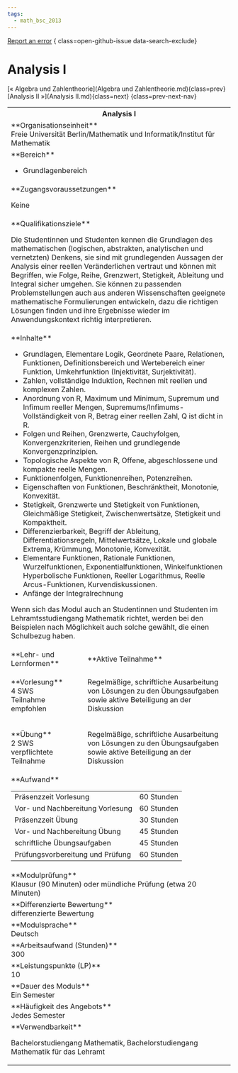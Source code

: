 ```yaml
---
tags:
  - math_bsc_2013
---
```

[Report an error](https://github.com/SGSSGene/FUB-SUP/issues/new?title=Error%20in%20%22Analysis%20I%22&body=There%20seems%20to%20be%20an%20error%20in%20module%20%22Analysis%20I%22%2E%0A%0A%3CDescribe%20here%20a%20slightly%20more%20detailed%20description%20of%20what%20is%20wrong%3E&labels=bug)
{ class=open-github-issue data-search-exclude}

# Analysis I

[« Algebra und Zahlentheorie](Algebra und Zahlentheorie.md){class=prev}
[Analysis II »](Analysis II.md){class=next}
{class=prev-next-nav}

<table markdown id="moduledesc">
<tr markdown class="moduledesc_head"><th colspan="2">Analysis I </th></tr>
<tr markdown><td colspan="2">**Organisationseinheit**   <br>Freie Universität Berlin/Mathematik und Informatik/Institut für Mathematik</td></tr>

<tr markdown><td colspan="2">**Bereich**<br>


- Grundlagenbereich

</td></tr>

<tr markdown><td colspan="2">**Zugangsvoraussetzungen** <br>

Keine


</td></tr>
<tr markdown><td colspan="2">**Qualifikationsziele**    <br>

Die Studentinnen und Studenten kennen die Grundlagen des mathematischen
(logischen, abstrakten, analytischen und vernetzten) Denkens, sie sind mit
grundlegenden Aussagen der Analysis einer reellen Veränderlichen vertraut
und können mit Begriffen, wie Folge, Reihe, Grenzwert, Stetigkeit, Ableitung
und Integral sicher umgehen. Sie können zu passenden Problemstellungen auch
aus anderen Wissenschaften geeignete mathematische Formulierungen
entwickeln, dazu die richtigen Lösungen finden und ihre Ergebnisse wieder im
Anwendungskontext richtig interpretieren.


</td></tr>
<tr markdown><td colspan="2">**Inhalte**                <br>

- Grundlagen, Elementare Logik, Geordnete Paare, Relationen, Funktionen,
  Definitionsbereich und Wertebereich einer Funktion, Umkehrfunktion
  (Injektivität, Surjektivität).
- Zahlen, vollständige Induktion, Rechnen mit reellen und komplexen Zahlen.
- Anordnung von R, Maximum und Minimum, Supremum und Infimum reeller Mengen,
  Supremums/Infimums-Vollständigkeit von R, Betrag einer reellen Zahl, Q ist
  dicht in R.
- Folgen und Reihen, Grenzwerte, Cauchyfolgen, Konvergenzkriterien, Reihen
  und grundlegende Konvergenzprinzipien.
- Topologische Aspekte von R, Offene, abgeschlossene und kompakte reelle
  Mengen.
- Funktionenfolgen, Funktionenreihen, Potenzreihen.
- Eigenschaften von Funktionen, Beschränktheit, Monotonie, Konvexität.
- Stetigkeit, Grenzwerte und Stetigkeit von Funktionen, Gleichmäßige
  Stetigkeit, Zwischenwertsätze, Stetigkeit und Kompaktheit.
- Differenzierbarkeit, Begriff der Ableitung, Differentiationsregeln,
  Mittelwertsätze, Lokale und globale Extrema, Krümmung, Monotonie,
  Konvexität.
- Elementare Funktionen, Rationale Funktionen, Wurzelfunktionen,
  Exponentialfunktionen, Winkelfunktionen Hyperbolische Funktionen, Reeller
  Logarithmus, Reelle Arcus-Funktionen, Kurvendiskussionen.
- Anfänge der Integralrechnung

Wenn sich das Modul auch an Studentinnen und
Studenten im Lehramtsstudiengang Mathematik richtet, werden bei den
Beispielen nach Möglichkeit auch solche gewählt, die einen Schulbezug
haben.


</td></tr>

<tr markdown><td>**Lehr- und Lernformen**</td><td>**Aktive Teilnahme**</td></tr>
<tr markdown><td> **Vorlesung** <br>4 SWS <br> Teilnahme empfohlen</td><td>

Regelmäßige, schriftliche Ausarbeitung von Lösungen zu den Übungsaufgaben sowie aktive Beteiligung an der Diskussion
</td></tr>
<tr markdown><td> **Übung** <br>2 SWS <br> verpflichtete Teilnahme</td><td>

Regelmäßige, schriftliche Ausarbeitung von Lösungen zu den Übungsaufgaben sowie aktive Beteiligung an der Diskussion
</td></tr>
<tr markdown><td colspan="2">**Aufwand**                <br>
<table class="aufwand_table">
<tr><td>Präsenzzeit Vorlesung</td><td>60 Stunden</td></tr>
<tr><td>Vor- und Nachbereitung Vorlesung</td><td>60 Stunden</td></tr>
<tr><td>Präsenzzeit Übung</td><td>30 Stunden</td></tr>
<tr><td>Vor- und Nachbereitung Übung</td><td>45 Stunden</td></tr>
<tr><td>schriftliche Übungsaufgaben</td><td>45 Stunden</td></tr>
<tr><td>Prüfungsvorbereitung und Prüfung</td><td>60 Stunden</td></tr>
</table>

</td></tr>
<tr markdown><td colspan="2">**Modulprüfung**             <br>Klausur (90 Minuten) oder mündliche Prüfung (etwa 20 Minuten)


</td></tr>
<tr markdown><td colspan="2">**Differenzierte Bewertung** <br>differenzierte Bewertung

</td></tr>
<tr markdown><td colspan="2">**Modulsprache**             <br>Deutsch</td></tr>
<tr markdown><td colspan="2">**Arbeitsaufwand (Stunden)** <br>300</td></tr>
<tr markdown><td colspan="2">**Leistungspunkte (LP)**     <br>10</td></tr>
<tr markdown><td colspan="2">**Dauer des Moduls**         <br>Ein Semester</td></tr>
<tr markdown><td colspan="2">**Häufigkeit des Angebots**  <br>Jedes Semester</td></tr>
<tr markdown><td colspan="2">**Verwendbarkeit**           <br>

Bachelorstudiengang Mathematik, Bachelorstudiengang Mathematik für das
Lehramt


</td></tr>


</table>
